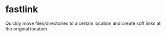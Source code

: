 # fastlink
Quickly move files/directories to a certain location and create soft links at the original location

